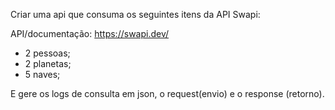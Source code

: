 Criar uma api que consuma os seguintes itens da API Swapi:

API/documentação: https://swapi.dev/ 
- 2 pessoas;
- 2 planetas; 
- 5 naves;

E gere os logs de consulta em json, o request(envio) e o response (retorno).
